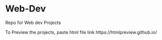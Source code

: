 # Web-Dev
Repo for Web dev Projects 

<p>To Preview the projects, paste html file link
https://htmlpreview.github.io/ </p> 

